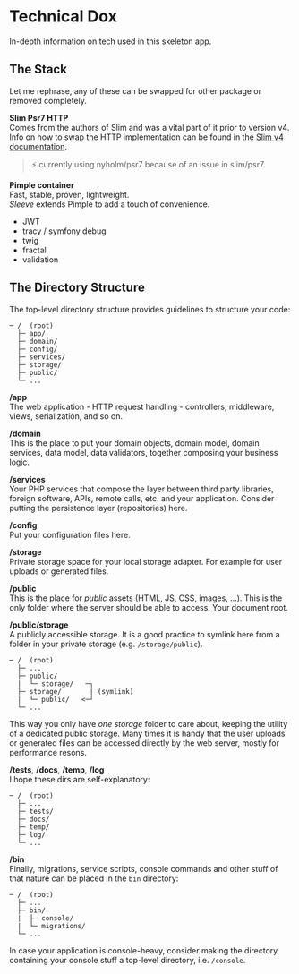 # Technical Dox

In-depth information on tech used in this skeleton app.


## The Stack

Let me rephrase, any of these can be swapped for other package or removed completely.

**Slim Psr7 HTTP**\
Comes from the authors of Slim and was a vital part of it prior to version v4.
Info on how to swap the HTTP implementation can be found in the [Slim v4 documentation](https://github.com/slimphp/Slim/blob/4.x/README.md).
> :zap: currently using nyholm/psr7 because of an issue in slim/psr7.

**Pimple container**\
Fast, stable, proven, lightweight.\
_Sleeve_ extends Pimple to add a touch of convenience.


- JWT
- tracy / symfony debug
- twig
- fractal
- validation



## The Directory Structure

The top-level directory structure provides guidelines to structure your code:
```
─ /  (root)
  ├─ app/
  ├─ domain/
  ├─ config/
  ├─ services/
  ├─ storage/
  ├─ public/
  └─ ...
```

**/app**\
The web application - HTTP request handling - controllers, middleware, views, serialization, and so on.

**/domain**\
This is the place to put your domain objects, domain model, domain services, data model, data validators, together composing your business logic.

**/services**\
Your PHP services that compose the layer between third party libraries, foreign software, APIs, remote calls, etc. and your application. Consider putting the persistence layer (repositories) here.

**/config**\
Put your configuration files here.

**/storage**\
Private storage space for your local storage adapter. For example for user uploads or generated files.

**/public**\
This is the place for _public_ assets (HTML, JS, CSS, images, ...). This is the only folder where the server should be able to access. Your document root.

**/public/storage**\
A publicly accessible storage. It is a good practice to symlink here from a folder in your private storage (e.g. `/storage/public`).
```
─ /  (root)
  ├─ ...
  ├─ public/
  |  └─ storage/   ─┐
  ├─ storage/       | (symlink)
  |  └─ public/   <─┘
  └─ ...
```
 This way you only have _one storage_ folder to care about, keeping the utility of a dedicated public storage. Many times it is handy that the user uploads or generated files can be accessed directly by the web server, mostly for performance resons.

**/tests**, **/docs**, **/temp**, **/log**\
I hope these dirs are self-explanatory:
```
─ /  (root)
  ├─ ...
  ├─ tests/
  ├─ docs/
  ├─ temp/
  ├─ log/
  └─ ...
```

**/bin**\
Finally, migrations, service scripts, console commands and other stuff of that nature can be placed in the `bin` directory:
```
─ /  (root)
  ├─ ...
  ├─ bin/
  |  ├─ console/
  |  └─ migrations/
  └─ ...
```
In case your application is console-heavy, consider making the directory containing your console stuff a top-level directory, i.e. `/console`.

